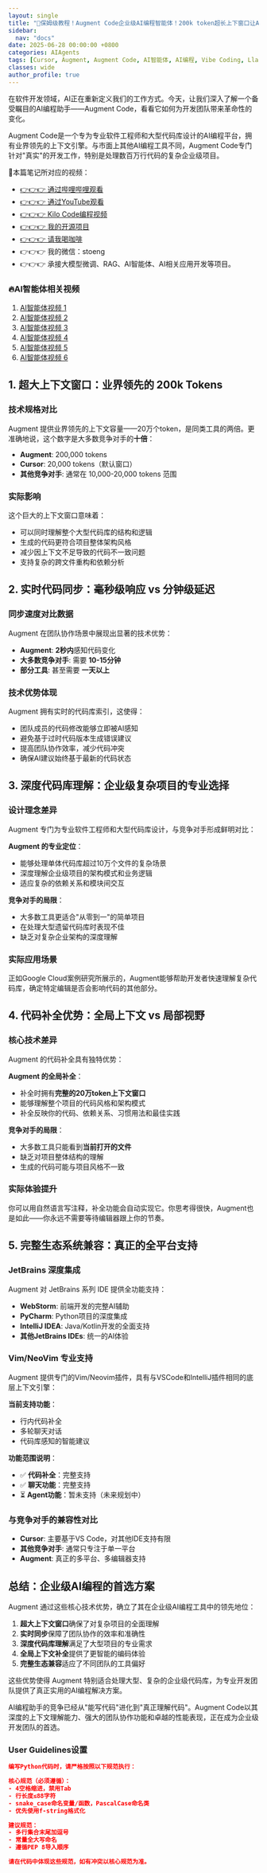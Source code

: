 ```yaml
---
layout: single
title: "🚀保姆级教程！Augment Code企业级AI编程智能体！200k token超长上下窗口让AI真正理解你的项目！超越传统AI编程助手的革命性功能，实时代码感知、全局补全、智能记忆，让AI成为你的专属开发伙伴"
sidebar:
  nav: "docs"
date: 2025-06-28 00:00:00 +0800
categories: AIAgents
tags: [Cursor, Augment, Augment Code, AI智能体, AI编程, Vibe Coding, LlamaIndex, SmolAgents, 开源项目]
classes: wide
author_profile: true
---
```


在软件开发领域，AI正在重新定义我们的工作方式。今天，让我们深入了解一个备受瞩目的AI编程助手——Augment Code，看看它如何为开发团队带来革命性的变化。

Augment Code是一个专为专业软件工程师和大型代码库设计的AI编程平台，拥有业界领先的上下文引擎。与市面上其他AI编程工具不同，Augment Code专门针对"真实"的开发工作，特别是处理数百万行代码的复杂企业级项目。

🚀本篇笔记所对应的视频：
- [👉👉👉 通过哔哩哔哩观看](https://www.bilibili.com/video/BV1SCTMz6EUb/)
- [👉👉👉 通过YouTube观看](https://youtu.be/B_p8vog3CN4)
- [👉👉👉 Kilo Code编程视频](https://youtu.be/sUCsitU7hmE)
- [👉👉👉 我的开源项目](https://github.com/win4r/AISuperDomain)
- [👉👉👉 请我喝咖啡](https://ko-fi.com/aila)
- 👉👉👉 我的微信：stoeng
- 👉👉👉 承接大模型微调、RAG、AI智能体、AI相关应用开发等项目。

### 🔥AI智能体相关视频

1. [AI智能体视频 1](https://youtu.be/vYm0brFoMwA) 
2. [AI智能体视频 2](https://youtu.be/szTXELuaJos)  
3. [AI智能体视频 3](https://youtu.be/szTXELuaJos)  
4. [AI智能体视频 4](https://youtu.be/RxR3x_Uyq4c)  
5. [AI智能体视频 5](https://youtu.be/IrTEDPnEVvU)  
6. [AI智能体视频 6](https://youtu.be/q_IdxUGZsow)  


## 1. 超大上下文窗口：业界领先的 200k Tokens

### 技术规格对比

Augment 提供业界领先的上下文容量——20万个token，是同类工具的两倍。更准确地说，这个数字是大多数竞争对手的**十倍**：

- **Augment**: 200,000 tokens
- **Cursor**: 20,000 tokens（默认窗口）
- **其他竞争对手**: 通常在 10,000-20,000 tokens 范围

### 实际影响

这个巨大的上下文窗口意味着：

- 可以同时理解整个大型代码库的结构和逻辑
- 生成的代码更符合项目整体架构风格
- 减少因上下文不足导致的代码不一致问题
- 支持复杂的跨文件重构和依赖分析

## 2. 实时代码同步：毫秒级响应 vs 分钟级延迟

### 同步速度对比数据

Augment 在团队协作场景中展现出显著的技术优势：

- **Augment**: **2秒内**感知代码变化
- **大多数竞争对手**: 需要 **10-15分钟**
- **部分工具**: 甚至需要 **一天以上**

### 技术优势体现

Augment 拥有实时的代码库索引，这使得：

- 团队成员的代码修改能够立即被AI感知
- 避免基于过时代码版本生成错误建议
- 提高团队协作效率，减少代码冲突
- 确保AI建议始终基于最新的代码状态

## 3. 深度代码库理解：企业级复杂项目的专业选择

### 设计理念差异

Augment 专门为专业软件工程师和大型代码库设计，与竞争对手形成鲜明对比：

**Augment 的专业定位**：

- 能够处理单体代码库超过10万个文件的复杂场景
- 深度理解企业级项目的架构模式和业务逻辑
- 适应复杂的依赖关系和模块间交互

**竞争对手的局限**：

- 大多数工具更适合"从零到一"的简单项目
- 在处理大型遗留代码库时表现不佳
- 缺乏对复杂企业架构的深度理解

### 实际应用场景

正如Google Cloud案例研究所展示的，Augment能够帮助开发者快速理解复杂代码库，确定特定编辑是否会影响代码的其他部分。

## 4. 代码补全优势：全局上下文 vs 局部视野

### 核心技术差异

Augment 的代码补全具有独特优势：

**Augment 的全局补全**：

- 补全时拥有**完整的20万token上下文窗口**
- 能够理解整个项目的代码风格和架构模式
- 补全反映你的代码、依赖关系、习惯用法和最佳实践

**竞争对手的局限**：

- 大多数工具只能看到**当前打开的文件**
- 缺乏对项目整体结构的理解
- 生成的代码可能与项目风格不一致

### 实际体验提升

你可以用自然语言写注释，补全功能会自动实现它。你思考得很快，Augment也是如此——你永远不需要等待编辑器跟上你的节奏。

## 5. 完整生态系统兼容：真正的全平台支持

### JetBrains 深度集成

Augment 对 JetBrains 系列 IDE 提供全功能支持：

- **WebStorm**: 前端开发的完整AI辅助
- **PyCharm**: Python项目的深度集成
- **IntelliJ IDEA**: Java/Kotlin开发的全面支持
- **其他JetBrains IDEs**: 统一的AI体验

### Vim/NeoVim 专业支持

Augment 提供专门的Vim/Neovim插件，具有与VSCode和IntelliJ插件相同的底层上下文引擎：

**当前支持功能**：

- 行内代码补全
- 多轮聊天对话
- 代码库感知的智能建议

**功能范围说明**：

- ✅ **代码补全**：完整支持
- ✅ **聊天功能**：完整支持
- ⏳ **Agent功能**：暂未支持（未来规划中）

### 与竞争对手的兼容性对比

- **Cursor**: 主要基于VS Code，对其他IDE支持有限
- **其他竞争对手**: 通常只专注于单一平台
- **Augment**: 真正的多平台、多编辑器支持

## 总结：企业级AI编程的首选方案

Augment 通过这些核心技术优势，确立了其在企业级AI编程工具中的领先地位：

1. **超大上下文窗口**确保了对复杂项目的全面理解
2. **实时同步**保障了团队协作的效率和准确性
3. **深度代码库理解**满足了大型项目的专业需求
4. **全局上下文补全**提供了更智能的编码体验
5. **完整生态兼容**适应了不同团队的工具偏好

这些优势使得 Augment 特别适合处理大型、复杂的企业级代码库，为专业开发团队提供了真正实用的AI编程解决方案。

AI编程助手的竞争已经从"能写代码"进化到"真正理解代码"。Augment Code以其深度的上下文理解能力、强大的团队协作功能和卓越的性能表现，正在成为企业级开发团队的首选。

### User Guidelines设置

```json
编写Python代码时，请严格按照以下规范执行：

核心规范（必须遵循）：
- 4空格缩进，禁用Tab
- 行长度≤88字符
- snake_case命名变量/函数，PascalCase命名类
- 优先使用f-string格式化

建议规范：
- 多行集合末尾加逗号
- 常量全大写命名
- 遵循PEP 8导入顺序

请在代码中体现这些规范，如有冲突以核心规范为准。
```